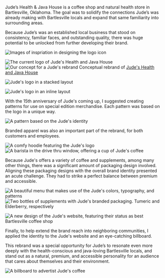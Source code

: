 Jude’s Health & Java House is a coffee shop and natural health store in Bartlesville, Oklahoma. The goal was to solidify the connections Jude’s was already making with Bartlesville locals and expand that same familiarity into surrounding areas.

Because Jude’s was an established local business that stood on consistency, familiar faces, and outstanding quality, there was huge potential to be unlocked from further developing their brand.

![Images of inspriation in designing the logo icon](/_assets/images/judes/judes-icon-process.jpg)

<Import from="/_/BeforeAfter.html">
  <Before>
    <img src="/_assets/images/judes/old.png" alt="The current logo of Jude's Health and Java House">
  </Before>
  <After>
    <img src="/_assets/images/judes/new.png" alt="Our concept for a Jude's rebrand">
  </After>
  <SubText>Conceptual rebrand of <a href="//judesjava.com">Jude's Health and Java House</a></SubText>
</Import>

![Jude's logo in a stacked layout](/_assets/images/judes/judes-stacked.svg)

![Jude's logo in an inline layout](/_assets/images/judes/judes-inline.svg)

With the 15th anniversary of Jude's coming up, I suggested creating patterns for use on special edition merchandise. Each pattern was based on the logo in a unique way.

![A pattern based on the Jude's identity](/_assets/images/judes/judes-pattern-1.svg)

<p class="center">Branded apparel was also an important part of the rebrand, for both customers and employees.</p>

<div class="post--grid">
  <img alt="A comfy hoodie featuring the Jude's logo" src="/_assets/images/judes/judes-hoodie.jpg" />
  <img alt="A barista in the drive thru window, offering a cup of Jude's coffee" src="/_assets/images/judes/judes-drive-thru.jpg" />
</div>

Because Jude's offers a variety of coffee and supplements, among many other things, there was a significant amount of packaging design involved. Aligning these packaging designs with the overall brand identity presented an acute challenge. They had to strike a perfect balance between premium and accessible.

<div class="post--grid">
  <img alt="A beautiful menu that makes use of the Jude's colors, typography, and patterns" src="/_assets/images/judes/judes-menu.jpg" />
  <img alt="Two bottles of supplements with Jude's branded packaging. Tumeric and Elderberry, respectively" src="/_assets/images/judes/judes-supplements.jpg" />
</div>

![A new design of the Jude's website, featuring their status as best Bartlesville coffee shop](/_assets/images/judes/judes-website.jpg)

Finally, to help extend the brand reach into neighboring communities, I applied the identity to the Jude's website and an eye-catching billboard.

This rebrand was a special opportunity for Jude’s to resonate even more deeply with the health-conscious and java-loving Bartlesville locals, and stand out as a natural, premium, and accessible personality for an audience that cares about themselves and their environment.

![A billboard to advertist Jude's coffee](/_assets/images/judes/judes-billboard.jpg)